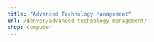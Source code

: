 ```yaml
---
title: "Advanced Technology Management"
url: /denver/advanced-technology-management/
shop: Computer
---
```

